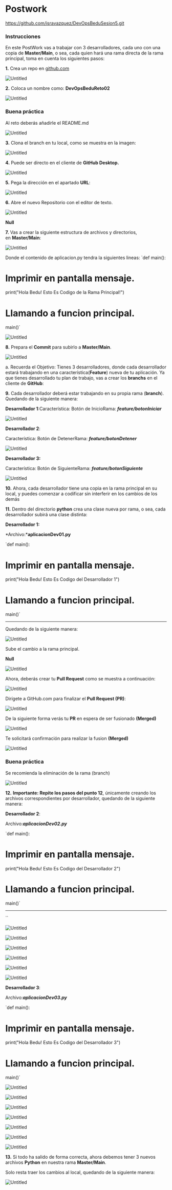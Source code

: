 # Postwork

https://github.com/isravazquez/DevOpsBeduSesion5.git

### **Instrucciones**

En este PostWork vas a trabajar con 3 desarrolladores, cada uno con una copia de **Master/Main**, o sea, cada quien hará una rama directa de la rama principal, toma en cuenta los siguientes pasos:

**1.** Crea un repo en [github.com](https://github.com/)

![Untitled](Postwor%204a8cd360993f4cfe9fdc125ff87ae306/Untitled.png)

**2.** Coloca un nombre como: **DevOpsBeduReto02**

![Untitled](Postwor%204a8cd360993f4cfe9fdc125ff87ae306/Untitled%201.png)

### **Buena práctica**

Al reto deberás añadirle el README.md

![Untitled](Postwor%204a8cd360993f4cfe9fdc125ff87ae306/Untitled%202.png)

**3.** Clona el branch en tu local, como se muestra en la imagen:

![Untitled](Postwor%204a8cd360993f4cfe9fdc125ff87ae306/Untitled%203.png)

**4.** Puede ser directo en el cliente de **GitHub Desktop.**

![Untitled](Postwor%204a8cd360993f4cfe9fdc125ff87ae306/Untitled%204.png)

**5.** Pega la dirección en el apartado **URL**:

![Untitled](Postwor%204a8cd360993f4cfe9fdc125ff87ae306/Untitled%205.png)

**6.** Abre el nuevo Repositorio con el editor de texto.

![Untitled](Postwor%204a8cd360993f4cfe9fdc125ff87ae306/Untitled%206.png)

**Null**

**7.** Vas a crear la siguiente estructura de archivos y directorios, en **Master/Main**:

![Untitled](Postwor%204a8cd360993f4cfe9fdc125ff87ae306/Untitled%207.png)

Donde el contenido de aplicacion.py tendra la siguientes lineas:
`def main():
  # Imprimir en pantalla mensaje.
  print("Hola Bedu! Esto Es Codigo de la Rama Principal!")
# Llamando a funcion principal.
main()`

![Untitled](Postwor%204a8cd360993f4cfe9fdc125ff87ae306/Untitled%208.png)

**8.** Prepara el **Commit** para subirlo a **Master/Main**.

![Untitled](Postwor%204a8cd360993f4cfe9fdc125ff87ae306/Untitled%209.png)

a. Recuerda el Objetivo: Tienes 3 desarrolladores, donde cada desarrollador estará trabajando en una característica(**Feature**) nueva de tu aplicación. Ya que tienes desarrollado tu plan de trabajo, vas a crear los **branchs** en el cliente de **GitHub**:

**9.** Cada desarrollador deberá estar trabajando en su propia rama (**branch**). Quedando de la siguiente manera:

**Desarrollador 1**:Característica: Botón de InicioRama: ***feature/botonIniciar***

![Untitled](Postwor%204a8cd360993f4cfe9fdc125ff87ae306/Untitled%2010.png)

**Desarrollador 2**:

Característica: Botón de DetenerRama: ***feature/botonDetener***

![Untitled](Postwor%204a8cd360993f4cfe9fdc125ff87ae306/Untitled%2011.png)

**Desarrollador 3:**

Característica: Botón de SiguienteRama: ***feature/botonSiguiente***

![Untitled](Postwor%204a8cd360993f4cfe9fdc125ff87ae306/Untitled%2012.png)

**10.** Ahora, cada desarrollador tiene una copia en la rama principal en su local, y puedes comenzar a codificar sin interferir en los cambios de los demás

**11.** Dentro del directorio **python** crea una clase nueva por rama, o sea, cada desarrollador subirá una clase distinta:

**Desarrollador 1:**

*Archivo:***aplicacionDev01.py**

`def main():
  # Imprimir en pantalla mensaje.
  print("Hola Bedu! Esto Es Codigo del Desarrollador 1")
# Llamando a funcion principal.
main()`

****

Quedando de la siguiente manera:

![Untitled](Postwor%204a8cd360993f4cfe9fdc125ff87ae306/Untitled%2013.png)

Sube el cambio a la rama principal.

**Null**

![Untitled](Postwor%204a8cd360993f4cfe9fdc125ff87ae306/Untitled%2014.png)

Ahora, deberás crear tu **Pull Request** como se muestra a continuación:

![Untitled](Postwor%204a8cd360993f4cfe9fdc125ff87ae306/Untitled%2015.png)

Dirígete a GitHub.com para finalizar el **Pull Request (PR)**:

![Untitled](Postwor%204a8cd360993f4cfe9fdc125ff87ae306/Untitled%2016.png)

De la siguiente forma verás tu **PR** en espera de ser fusionado **(Merged)**

![Untitled](Postwor%204a8cd360993f4cfe9fdc125ff87ae306/Untitled%2017.png)

Te solicitará confirmación para realizar la fusion **(Merged)**

![Untitled](Postwor%204a8cd360993f4cfe9fdc125ff87ae306/Untitled%2018.png)

### **Buena práctica**

Se recomienda la eliminación de la rama (branch)

![Untitled](Postwor%204a8cd360993f4cfe9fdc125ff87ae306/Untitled%2019.png)

**12.** **Importante: Repite los pasos del punto 12**, únicamente creando los archivos correspondientes por desarrollador, quedando de la siguiente manera:

**Desarrollador 2**:

Archivo:***aplicacionDev02.py***

`def main():
  # Imprimir en pantalla mensaje.
  print("Hola Bedu! Esto Es Codigo del Desarrollador 2")
# Llamando a funcion principal.
main()`
****

``

![Untitled](Postwor%204a8cd360993f4cfe9fdc125ff87ae306/Untitled%2020.png)

![Untitled](Postwor%204a8cd360993f4cfe9fdc125ff87ae306/Untitled%2021.png)

![Untitled](Postwor%204a8cd360993f4cfe9fdc125ff87ae306/Untitled%2022.png)

![Untitled](Postwor%204a8cd360993f4cfe9fdc125ff87ae306/Untitled%2023.png)

![Untitled](Postwor%204a8cd360993f4cfe9fdc125ff87ae306/Untitled%2024.png)

![Untitled](Postwor%204a8cd360993f4cfe9fdc125ff87ae306/Untitled%2025.png)

**Desarrollador 3**:

Archivo:***aplicacionDev03.py***

`def main():
  # Imprimir en pantalla mensaje.
  print("Hola Bedu! Esto Es Codigo del Desarrollador 3")
# Llamando a funcion principal.
main()`

![Untitled](Postwor%204a8cd360993f4cfe9fdc125ff87ae306/Untitled%2026.png)

![Untitled](Postwor%204a8cd360993f4cfe9fdc125ff87ae306/Untitled%2027.png)

![Untitled](Postwor%204a8cd360993f4cfe9fdc125ff87ae306/Untitled%2028.png)

![Untitled](Postwor%204a8cd360993f4cfe9fdc125ff87ae306/Untitled%2029.png)

![Untitled](Postwor%204a8cd360993f4cfe9fdc125ff87ae306/Untitled%2030.png)

![Untitled](Postwor%204a8cd360993f4cfe9fdc125ff87ae306/Untitled%2031.png)

![Untitled](Postwor%204a8cd360993f4cfe9fdc125ff87ae306/Untitled%2032.png)

**13.** Si todo ha salido de forma correcta, ahora debemos tener 3 nuevos archivos **Python** en nuestra rama **Master/Main**.

Solo resta traer los cambios al local, quedando de la siguiente manera:

![Untitled](Postwor%204a8cd360993f4cfe9fdc125ff87ae306/Untitled%2033.png)

